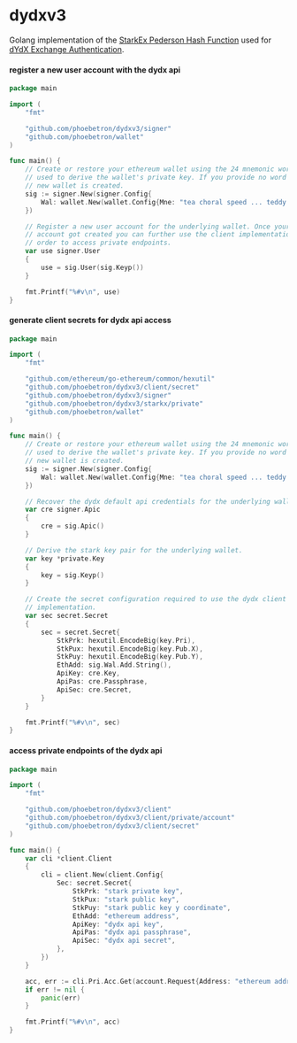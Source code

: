 # dydxv3

Golang implementation of the [StarkEx Pederson Hash Function] used for [dYdX
Exchange Authentication].

[StarkEx Pederson Hash Function]: https://docs.starkware.co/starkex-v4/crypto/pedersen-hash-function
[dYdX Exchange Authentication]: https://docs.dydx.exchange/#authentication



#### register a new user account with the dydx api

```go
package main

import (
	"fmt"

	"github.com/phoebetron/dydxv3/signer"
	"github.com/phoebetron/wallet"
)

func main() {
	// Create or restore your ethereum wallet using the 24 mnemonic word list
	// used to derive the wallet's private key. If you provide no word list a
	// new wallet is created.
	sig := signer.New(signer.Config{
		Wal: wallet.New(wallet.Config{Mne: "tea choral speed ... teddy moon brother"}),
	})

	// Register a new user account for the underlying wallet. Once your user
	// account got created you can further use the client implementation in
	// order to access private endpoints.
	var use signer.User
	{
		use = sig.User(sig.Keyp())
	}

	fmt.Printf("%#v\n", use)
}
```



#### generate client secrets for dydx api access

```go
package main

import (
	"fmt"

	"github.com/ethereum/go-ethereum/common/hexutil"
	"github.com/phoebetron/dydxv3/client/secret"
	"github.com/phoebetron/dydxv3/signer"
	"github.com/phoebetron/dydxv3/starkx/private"
	"github.com/phoebetron/wallet"
)

func main() {
	// Create or restore your ethereum wallet using the 24 mnemonic word list
	// used to derive the wallet's private key. If you provide no word list a
	// new wallet is created.
	sig := signer.New(signer.Config{
		Wal: wallet.New(wallet.Config{Mne: "tea choral speed ... teddy moon brother"}),
	})

	// Recover the dydx default api credentials for the underlying wallet.
	var cre signer.Apic
	{
		cre = sig.Apic()
	}

	// Derive the stark key pair for the underlying wallet.
	var key *private.Key
	{
		key = sig.Keyp()
	}

	// Create the secret configuration required to use the dydx client
	// implementation.
	var sec secret.Secret
	{
		sec = secret.Secret{
			StkPrk: hexutil.EncodeBig(key.Pri),
			StkPux: hexutil.EncodeBig(key.Pub.X),
			StkPuy: hexutil.EncodeBig(key.Pub.Y),
			EthAdd: sig.Wal.Add.String(),
			ApiKey: cre.Key,
			ApiPas: cre.Passphrase,
			ApiSec: cre.Secret,
		}
	}

	fmt.Printf("%#v\n", sec)
}
```



#### access private endpoints of the dydx api

```go
package main

import (
	"fmt"

	"github.com/phoebetron/dydxv3/client"
	"github.com/phoebetron/dydxv3/client/private/account"
	"github.com/phoebetron/dydxv3/client/secret"
)

func main() {
	var cli *client.Client
	{
		cli = client.New(client.Config{
			Sec: secret.Secret{
				StkPrk: "stark private key",
				StkPux: "stark public key",
				StkPuy: "stark public key y coordinate",
				EthAdd: "ethereum address",
				ApiKey: "dydx api key",
				ApiPas: "dydx api passphrase",
				ApiSec: "dydx api secret",
			},
		})
	}

	acc, err := cli.Pri.Acc.Get(account.Request{Address: "ethereum address"})
	if err != nil {
		panic(err)
	}

	fmt.Printf("%#v\n", acc)
}
```
